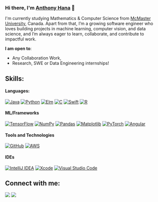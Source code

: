 ### Hi there, I'm [Anthony Hana](https://github.com/anthonyhana04) 👋

I'm currently studying Mathematics & Computer Science from [McMaster University](https://www.mcmaster.ca/), Canada. Apart from that, I’m a growing software engineer who loves building projects in machine learning, computer vision, and data science, and I’m always eager to learn, collaborate, and contribute to impactful work.

 **I am open to**:

- Any Collaboration Work,
- Research, SWE or Data Engineering internships!
  
## Skills:

#### Languages:

[![Java](https://img.shields.io/badge/Java-%23ED8B00.svg?logo=openjdk&logoColor=white)](#)
[![Python](https://img.shields.io/badge/Python-3776AB?logo=python&logoColor=fff)](#)
[![Elm](https://img.shields.io/badge/Elm-1293D8?logo=elm&logoColor=fff)](#)
[![C](https://img.shields.io/badge/C-00599C?logo=c&logoColor=white)](#)
[![Swift](https://img.shields.io/badge/Swift-F54A2A?logo=swift&logoColor=white)](#)
[![R](https://img.shields.io/badge/R-%23276DC3.svg?logo=r&logoColor=white)](#)

#### ML/Frameworks

[![TensorFlow](https://img.shields.io/badge/TensorFlow-ff8f00?logo=tensorflow&logoColor=white)](#)
[![NumPy](https://img.shields.io/badge/NumPy-4DABCF?logo=numpy&logoColor=fff)](#)
[![Pandas](https://img.shields.io/badge/Pandas-150458?logo=pandas&logoColor=fff)](#)
[![Matplotlib](https://custom-icon-badges.demolab.com/badge/Matplotlib-71D291?logo=matplotlib&logoColor=fff)](#)
[![PyTorch](https://img.shields.io/badge/PyTorch-ee4c2c?logo=pytorch&logoColor=white)](#)
[![Angular](https://img.shields.io/badge/Angular-%23DD0031.svg?logo=angular&logoColor=white)](#)

#### Tools and Technologies

[![GitHub](https://img.shields.io/badge/GitHub-%23121011.svg?logo=github&logoColor=white)](#)
[![AWS](https://img.shields.io/badge/AWS-%23FF9900.svg?logo=amazon-web-services&logoColor=white)](#)

<!-- ![AWS](https://img.shields.io/badge/Amazon_AWS-232F3E?style=flat&logo=amazon-aws&logoColor=white)&nbsp;
![Google Cloud](https://img.shields.io/badge/Google_Cloud-4285F4?style=flat&logo=google-cloud&logoColor=white)&nbsp; -->

#### IDEs

[![IntelliJ IDEA](https://img.shields.io/badge/IntelliJIDEA-000000.svg?logo=intellij-idea&logoColor=white)](#)
[![Xcode](https://img.shields.io/badge/Xcode-007ACC?logo=Xcode&logoColor=white)](#)
[![Visual Studio Code](https://custom-icon-badges.demolab.com/badge/Visual%20Studio%20Code-0078d7.svg?logo=vsc&logoColor=white)](#)

## Connect with me:

<p align = "center">

[<img src="https://img.shields.io/badge/linkedin-%2312100E.svg?&style=for-the-badge&logo=linkedin&logoColor=white&color=black" />](https://www.linkedin.com/in/anthony-hana-797a3a208/)
[<img src="https://img.shields.io/badge/instagram-%2312100E.svg?&style=for-the-badge&logo=instagram&logoColor=white&color=black" />](https://www.instagram.com/anthony.hana/)


<!-- 
----
[<img src="https://github-profile-trophy.vercel.app/?username=durgeshsamariya&row=2&column=3" />](https://github.com/ryo-ma/github-profile-trophy)
[<img src="https://github-readme-stats.vercel.app/api?username=durgeshsamariya&theme=algolia&count_private=true&include_all_commits=true&show_icons=true" />](https://github.com/anuraghazra/github-readme-stats)
[![GitHub Streak](https://github-readme-streak-stats.herokuapp.com/?user=durgeshsamariya&theme=dark)](https://github.com/DenverCoder1/github-readme-streak-stats)
[![Durgesh's Top Langs](https://github-readme-stats.vercel.app/api/top-langs/?username=themlphdstudent&theme=algolia&hide=Jupyter&layout=compact&show_icons=true)](https://github.com/anuraghazra/github-readme-stats)
 -->

<!--
**themlphdstudent/themlphdstudent** is a ✨ _special_ ✨ repository because its `README.md` (this file) appears on your GitHub profile.

Here are some ideas to get you started:

- 🔭 I’m currently working on ...
- 🌱 I’m currently learning ...
- 👯 I’m looking to collaborate on ...
- 🤔 I’m looking for help with ...
- 💬 Ask me about ...
- 📫 How to reach me: ...
- 😄 Pronouns: ...
- ⚡ Fun fact: ...
-->
